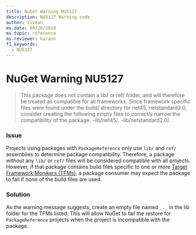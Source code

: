 ```yaml
---
title: NuGet Warning NU5127
description: NU5127 Warning code
author: zivkan
ms.date: 09/20/2019
ms.topic: reference
ms.reviewer: karann
f1_keywords: 
  - NU5127
---
```


# NuGet Warning NU5127

> This package does not contain a lib/ or ref/ folder, and will therefore be treated as compatible for all frameworks. Since framework specific files were found under the build/ directory for net45, netstandard2.0, consider creating the following empty files to correctly narrow the compatibility of the package:
> -lib/net45/_._
> -lib/netstandard2.0/_._

### Issue

Projects using packages with `PackageReference` only use `lib/` and `ref/` assemblies to determine package compatibility. Therefore, a package without any `lib/` or `ref/` files will be considered compatible with all projects. However, if that package contains build files specific to one or more [Target Framework Monikers (TFMs)](../target-frameworks.md), a package consumer may expect the package to fail if none of the build files are used.

### Solution

As the warning message suggests, create an empty file named `_._` in the lib folder for the TFMs listed. This will allow NuGet to fail the restore for `PackageReference` projects when the project is incompatible with the package.
